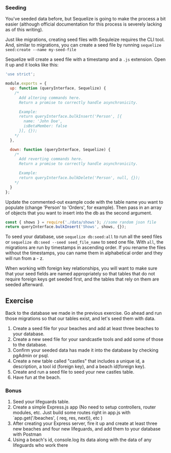 ### Seeding

You've seeded data before, but Sequelize is going to make the process a bit easier (although official documentation for this process is severely lacking as of this writing).

Just like migrations, creating seed files with Sequleize requires the CLI tool. And, similar to migrations, you can create a seed file by running `sequelize seed:create --name my-seed-file`

Sequelize will create a seed file with a timestamp and a `.js` extension. Open it up and it looks like this:
```js
'use strict';

module.exports = {
  up: function (queryInterface, Sequelize) {
    /*
      Add altering commands here.
      Return a promise to correctly handle asynchronicity.

      Example:
      return queryInterface.bulkInsert('Person', [{
        name: 'John Doe',
        isBetaMember: false
      }], {});
    */
  },

  down: function (queryInterface, Sequelize) {
    /*
      Add reverting commands here.
      Return a promise to correctly handle asynchronicity.

      Example:
      return queryInterface.bulkDelete('Person', null, {});
    */
  }
};
```

Update the commented-out example code with the table name you want to populate (change 'Person' to 'Orders', for example). Then pass in an array of objects that you want to insert into the db as the second argument.
```js
const { shows } = require('./data/shows'); //some random json file
return queryInterface.bulkInsert('Shows', shows, {});
```

To seed your database, use `sequelize db:seed:all` to run all the seed files or `sequelize db:seed --seed seed_file_name` to seed one file. With `all`, the migrations are run by timestamps in ascending order. If you rename the files without the timestamps, you can name them in alphabetical order and they will run from a - z.

When working with foreign key relationships, you will want to make sure that your seed fields are named appropriately so that tables that do not require foreign keys get seeded first, and the tables that rely on them are seeded afterward.

## Exercise

Back to the database we made in the previous exercise. Go ahead and run those migrations so that our tables exist, and let's seed them with data.

1. Create a seed file for your beaches and add at least three beaches to your database.
1. Create a new seed file for your sandcastle tools and add some of those to the database.
1. Confirm your seeded data has made it into the database by checking pgAdmin or psql.
1. Create a new table called "castles" that includes a unique id, a description, a tool id (foreign key), and a beach id(foreign key).
1. Create and run a seed file to seed your new castles table.
1. Have fun at the beach.

### Bonus
1. Seed your lifeguards table.
1. Create a simple Express.js app (No need to setup controllers, router modules, etc. Just build some routes right in app.js with `app.get('/beaches', ( req, res, next)), etc )
1. After creating your Express server, fire it up and create at least three new beaches and four new lifeguards, and add them to your database with Postman
1. Using a beach's id, console.log its data along with the data of any lifeguards who work there
